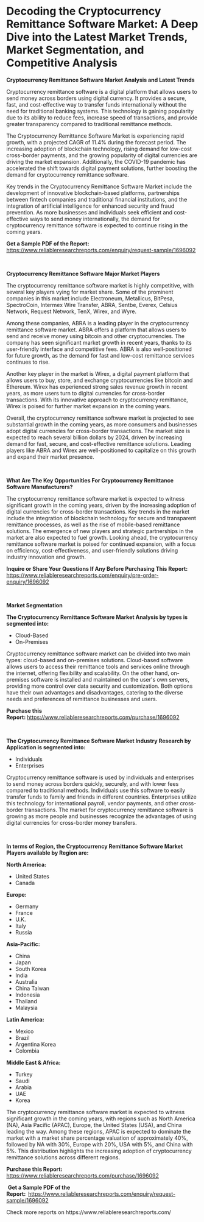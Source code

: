 <p><h1>Decoding the Cryptocurrency Remittance Software Market: A Deep Dive into the Latest Market Trends, Market Segmentation, and Competitive Analysis</h1></p><p><strong>Cryptocurrency Remittance Software Market Analysis and Latest Trends</strong></p>
<p><p>Cryptocurrency remittance software is a digital platform that allows users to send money across borders using digital currency. It provides a secure, fast, and cost-effective way to transfer funds internationally without the need for traditional banking systems. This technology is gaining popularity due to its ability to reduce fees, increase speed of transactions, and provide greater transparency compared to traditional remittance methods.</p><p>The Cryptocurrency Remittance Software Market is experiencing rapid growth, with a projected CAGR of 11.4% during the forecast period. The increasing adoption of blockchain technology, rising demand for low-cost cross-border payments, and the growing popularity of digital currencies are driving the market expansion. Additionally, the COVID-19 pandemic has accelerated the shift towards digital payment solutions, further boosting the demand for cryptocurrency remittance software.</p><p>Key trends in the Cryptocurrency Remittance Software Market include the development of innovative blockchain-based platforms, partnerships between fintech companies and traditional financial institutions, and the integration of artificial intelligence for enhanced security and fraud prevention. As more businesses and individuals seek efficient and cost-effective ways to send money internationally, the demand for cryptocurrency remittance software is expected to continue rising in the coming years.</p></p>
<p><strong>Get a Sample PDF of the Report:&nbsp;</strong> <a href="https://www.reliableresearchreports.com/enquiry/request-sample/1696092">https://www.reliableresearchreports.com/enquiry/request-sample/1696092</a></p>
<p>&nbsp;</p>
<p><strong>Cryptocurrency Remittance Software Major Market Players</strong></p>
<p><p>The cryptocurrency remittance software market is highly competitive, with several key players vying for market share. Some of the prominent companies in this market include Electroneum, Metallicus, BitPesa, SpectroCoin, Intermex Wire Transfer, ABRA, Sentbe, Everex, Celsius Network, Request Network, TenX, Wirex, and Wyre.</p><p>Among these companies, ABRA is a leading player in the cryptocurrency remittance software market. ABRA offers a platform that allows users to send and receive money using bitcoin and other cryptocurrencies. The company has seen significant market growth in recent years, thanks to its user-friendly interface and competitive fees. ABRA is also well-positioned for future growth, as the demand for fast and low-cost remittance services continues to rise.</p><p>Another key player in the market is Wirex, a digital payment platform that allows users to buy, store, and exchange cryptocurrencies like bitcoin and Ethereum. Wirex has experienced strong sales revenue growth in recent years, as more users turn to digital currencies for cross-border transactions. With its innovative approach to cryptocurrency remittance, Wirex is poised for further market expansion in the coming years.</p><p>Overall, the cryptocurrency remittance software market is projected to see substantial growth in the coming years, as more consumers and businesses adopt digital currencies for cross-border transactions. The market size is expected to reach several billion dollars by 2024, driven by increasing demand for fast, secure, and cost-effective remittance solutions. Leading players like ABRA and Wirex are well-positioned to capitalize on this growth and expand their market presence.</p></p>
<p>&nbsp;</p>
<p><strong>What Are The Key Opportunities For Cryptocurrency Remittance Software Manufacturers?</strong></p>
<p><p>The cryptocurrency remittance software market is expected to witness significant growth in the coming years, driven by the increasing adoption of digital currencies for cross-border transactions. Key trends in the market include the integration of blockchain technology for secure and transparent remittance processes, as well as the rise of mobile-based remittance solutions. The emergence of new players and strategic partnerships in the market are also expected to fuel growth. Looking ahead, the cryptocurrency remittance software market is poised for continued expansion, with a focus on efficiency, cost-effectiveness, and user-friendly solutions driving industry innovation and growth.</p></p>
<p><strong>Inquire or Share Your Questions If Any Before Purchasing This Report:</strong> <a href="https://www.reliableresearchreports.com/enquiry/pre-order-enquiry/1696092">https://www.reliableresearchreports.com/enquiry/pre-order-enquiry/1696092</a></p>
<p>&nbsp;</p>
<p><strong>Market Segmentation</strong></p>
<p><strong>The Cryptocurrency Remittance Software Market Analysis by types is segmented into:</strong></p>
<p><ul><li>Cloud-Based</li><li>On-Premises</li></ul></p>
<p><p>Cryptocurrency remittance software market can be divided into two main types: cloud-based and on-premises solutions. Cloud-based software allows users to access their remittance tools and services online through the internet, offering flexibility and scalability. On the other hand, on-premises software is installed and maintained on the user's own servers, providing more control over data security and customization. Both options have their own advantages and disadvantages, catering to the diverse needs and preferences of remittance businesses and users.</p></p>
<p><strong>Purchase this Report:&nbsp;</strong><a href="https://www.reliableresearchreports.com/purchase/1696092">https://www.reliableresearchreports.com/purchase/1696092</a></p>
<p>&nbsp;</p>
<p><strong>The Cryptocurrency Remittance Software Market Industry Research by Application is segmented into:</strong></p>
<p><ul><li>Individuals</li><li>Enterprises</li></ul></p>
<p><p>Cryptocurrency remittance software is used by individuals and enterprises to send money across borders quickly, securely, and with lower fees compared to traditional methods. Individuals use this software to easily transfer funds to family and friends in different countries. Enterprises utilize this technology for international payroll, vendor payments, and other cross-border transactions. The market for cryptocurrency remittance software is growing as more people and businesses recognize the advantages of using digital currencies for cross-border money transfers.</p></p>
<p>&nbsp;</p>
<p><strong>In terms of Region, the Cryptocurrency Remittance Software Market Players available by Region are:</strong></p>
<p>
    <p> <strong> North America: </strong>
        <ul>
            <li>United States</li>
            <li>Canada</li>
        </ul>
        </p> 
    <p> <strong> Europe: </strong>
        <ul>
            <li>Germany</li>
            <li>France</li>
            <li>U.K.</li>
            <li>Italy</li>
            <li>Russia</li>
        </ul>
        </p> 
    <p> <strong> Asia-Pacific: </strong>
        <ul>
            <li>China</li>
            <li>Japan</li>
            <li>South Korea</li>
            <li>India</li>
            <li>Australia</li>
            <li>China Taiwan</li>
            <li>Indonesia</li>
            <li>Thailand</li>
            <li>Malaysia</li>
        </ul>
        </p> 
    <p> <strong> Latin America: </strong>
        <ul>
            <li>Mexico</li>
            <li>Brazil</li>
            <li>Argentina Korea</li>
            <li>Colombia</li>
        </ul>
        </p> 
    <p> <strong> Middle East & Africa: </strong>
        <ul>
            <li>Turkey</li>
            <li>Saudi</li>
            <li>Arabia</li>
            <li>UAE</li>
            <li>Korea</li>
        </ul>
    </p>
    </p>
<p><p>The cryptocurrency remittance software market is expected to witness significant growth in the coming years, with regions such as North America (NA), Asia Pacific (APAC), Europe, the United States (USA), and China leading the way. Among these regions, APAC is expected to dominate the market with a market share percentage valuation of approximately 40%, followed by NA with 30%, Europe with 20%, USA with 5%, and China with 5%. This distribution highlights the increasing adoption of cryptocurrency remittance solutions across different regions.</p></p>
<p><strong>Purchase this Report: </strong><a href="https://www.reliableresearchreports.com/purchase/1696092">https://www.reliableresearchreports.com/purchase/1696092</a></p>
<p>&nbsp;<strong>Get a Sample PDF of the Report:&nbsp;&nbsp;</strong><a href="https://www.reliableresearchreports.com/enquiry/request-sample/1696092">https://www.reliableresearchreports.com/enquiry/request-sample/1696092</a></p>
<p><strong></strong></p>
<p>Check more reports on https://www.reliableresearchreports.com/</p>